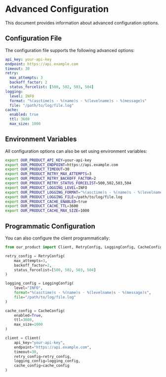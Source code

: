 # Advanced Configuration

This document provides information about advanced configuration options.

## Configuration File

The configuration file supports the following advanced options:

```yaml
api_key: your-api-key
endpoint: https://api.example.com
timeout: 30
retry:
  max_attempts: 3
  backoff_factor: 2
  status_forcelist: [500, 502, 503, 504]
logging:
  level: INFO
  format: "%(asctime)s - %(name)s - %(levelname)s - %(message)s"
  file: "/path/to/log/file.log"
cache:
  enabled: true
  ttl: 3600
  max_size: 1000
```

## Environment Variables

All configuration options can also be set using environment variables:

```bash
export OUR_PRODUCT_API_KEY=your-api-key
export OUR_PRODUCT_ENDPOINT=https://api.example.com
export OUR_PRODUCT_TIMEOUT=30
export OUR_PRODUCT_RETRY_MAX_ATTEMPTS=3
export OUR_PRODUCT_RETRY_BACKOFF_FACTOR=2
export OUR_PRODUCT_RETRY_STATUS_FORCELIST=500,502,503,504
export OUR_PRODUCT_LOGGING_LEVEL=INFO
export OUR_PRODUCT_LOGGING_FORMAT="%(asctime)s - %(name)s - %(levelname)s - %(message)s"
export OUR_PRODUCT_LOGGING_FILE=/path/to/log/file.log
export OUR_PRODUCT_CACHE_ENABLED=true
export OUR_PRODUCT_CACHE_TTL=3600
export OUR_PRODUCT_CACHE_MAX_SIZE=1000
```

## Programmatic Configuration

You can also configure the client programmatically:

```python
from our_product import Client, RetryConfig, LoggingConfig, CacheConfig

retry_config = RetryConfig(
    max_attempts=3,
    backoff_factor=2,
    status_forcelist=[500, 502, 503, 504]
)

logging_config = LoggingConfig(
    level="INFO",
    format="%(asctime)s - %(name)s - %(levelname)s - %(message)s",
    file="/path/to/log/file.log"
)

cache_config = CacheConfig(
    enabled=True,
    ttl=3600,
    max_size=1000
)

client = Client(
    api_key="your-api-key",
    endpoint="https://api.example.com",
    timeout=30,
    retry_config=retry_config,
    logging_config=logging_config,
    cache_config=cache_config
)
```
